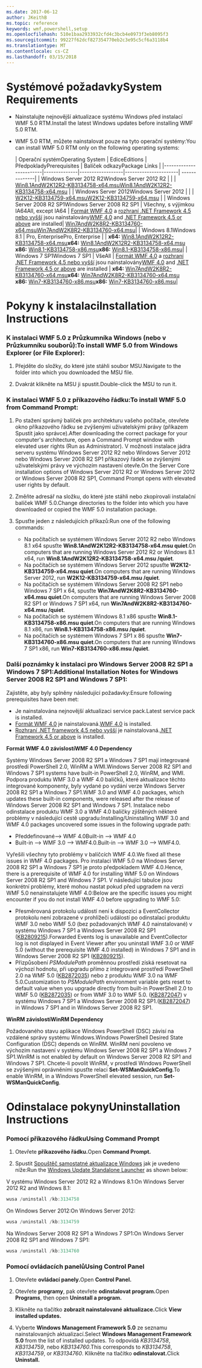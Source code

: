 ```yaml
---
ms.date: 2017-06-12
author: JKeithB
ms.topic: reference
keywords: wmf,powershell,setup
ms.openlocfilehash: 510e1baa2933932cfd4c3bcb4e0973f3eb8095f3
ms.sourcegitcommit: 99227f62dcf827354770eb2c3e95c5cf6a3118b4
ms.translationtype: MT
ms.contentlocale: cs-CZ
ms.lasthandoff: 03/15/2018
---
```

# <a name="system-requirements"></a><span data-ttu-id="3b1ab-102">Systémové požadavky</span><span class="sxs-lookup"><span data-stu-id="3b1ab-102">System Requirements</span></span>

- <span data-ttu-id="3b1ab-103">Nainstalujte nejnovější aktualizace systému Windows před instalací WMF 5.0 RTM.</span><span class="sxs-lookup"><span data-stu-id="3b1ab-103">Install the latest Windows updates before installing WMF 5.0 RTM.</span></span>
- <span data-ttu-id="3b1ab-104">WMF 5.0 RTM, můžete nainstalovat pouze na tyto operační systémy:</span><span class="sxs-lookup"><span data-stu-id="3b1ab-104">You can install WMF 5.0 RTM only on the following operating systems:</span></span>

    | <span data-ttu-id="3b1ab-105">Operační systém</span><span class="sxs-lookup"><span data-stu-id="3b1ab-105">Operating System</span></span>       | <span data-ttu-id="3b1ab-106">Edice</span><span class="sxs-lookup"><span data-stu-id="3b1ab-106">Editions</span></span>         | <span data-ttu-id="3b1ab-107">Předpoklady</span><span class="sxs-lookup"><span data-stu-id="3b1ab-107">Prerequisites</span></span>        |  <span data-ttu-id="3b1ab-108">Balíček odkazy</span><span class="sxs-lookup"><span data-stu-id="3b1ab-108">Package Links</span></span> |
    |------------------------|--------------|------------------|----------------------| --------------|
    | <span data-ttu-id="3b1ab-109">Windows Server 2012 R2</span><span class="sxs-lookup"><span data-stu-id="3b1ab-109">Windows Server 2012 R2</span></span> |  |  | [<span data-ttu-id="3b1ab-110">Win8.1AndW2K12R2-KB3134758-x64.msu</span><span class="sxs-lookup"><span data-stu-id="3b1ab-110">Win8.1AndW2K12R2-KB3134758-x64.msu</span></span>](http://go.microsoft.com/fwlink/?LinkId=717507) |
    | <span data-ttu-id="3b1ab-111">Windows Server 2012</span><span class="sxs-lookup"><span data-stu-id="3b1ab-111">Windows Server 2012</span></span>    |  |  | [<span data-ttu-id="3b1ab-112">W2K12-KB3134759-x64.msu</span><span class="sxs-lookup"><span data-stu-id="3b1ab-112">W2K12-KB3134759-x64.msu</span></span>](http://go.microsoft.com/fwlink/?LinkId=717506) |
    | <span data-ttu-id="3b1ab-113">Windows Server 2008 R2 SP1</span><span class="sxs-lookup"><span data-stu-id="3b1ab-113">Windows Server 2008 R2 SP1</span></span> | <span data-ttu-id="3b1ab-114">Všechny, s výjimkou IA64</span><span class="sxs-lookup"><span data-stu-id="3b1ab-114">All, except IA64</span></span> | <span data-ttu-id="3b1ab-115">[Formát WMF 4.0](http://www.microsoft.com/en-us/download/details.aspx?id=40855) a [rozhraní .NET Framework 4.5 nebo vyšší](https://msdn.microsoft.com/library/5a4x27ek.aspx) jsou nainstalovány</span><span class="sxs-lookup"><span data-stu-id="3b1ab-115">[WMF 4.0](http://www.microsoft.com/en-us/download/details.aspx?id=40855) and [.NET Framework 4.5 or above](https://msdn.microsoft.com/library/5a4x27ek.aspx) are installed</span></span>| [<span data-ttu-id="3b1ab-116">Win7AndW2K8R2-KB3134760-x64.msu</span><span class="sxs-lookup"><span data-stu-id="3b1ab-116">Win7AndW2K8R2-KB3134760-x64.msu</span></span>](http://go.microsoft.com/fwlink/?LinkId=717504)|
    | <span data-ttu-id="3b1ab-117">Windows 8.1</span><span class="sxs-lookup"><span data-stu-id="3b1ab-117">Windows 8.1</span></span> | <span data-ttu-id="3b1ab-118">Pro, Enterprise</span><span class="sxs-lookup"><span data-stu-id="3b1ab-118">Pro, Enterprise</span></span> | | <span data-ttu-id="3b1ab-119">**x64:**  [Win8.1AndW2K12R2-KB3134758-x64.msu](http://go.microsoft.com/fwlink/?LinkId=717507)</span><span class="sxs-lookup"><span data-stu-id="3b1ab-119">**x64:**  [Win8.1AndW2K12R2-KB3134758-x64.msu](http://go.microsoft.com/fwlink/?LinkId=717507)</span></span> </br> <span data-ttu-id="3b1ab-120">**x86:**  [Win8.1-KB3134758-x86.msu](http://go.microsoft.com/fwlink/?LinkID=717963)</span><span class="sxs-lookup"><span data-stu-id="3b1ab-120">**x86:**  [Win8.1-KB3134758-x86.msu](http://go.microsoft.com/fwlink/?LinkID=717963)</span></span>|
    | <span data-ttu-id="3b1ab-121">Windows 7 SP1</span><span class="sxs-lookup"><span data-stu-id="3b1ab-121">Windows 7 SP1</span></span> | <span data-ttu-id="3b1ab-122">Vše</span><span class="sxs-lookup"><span data-stu-id="3b1ab-122">All</span></span> | <span data-ttu-id="3b1ab-123">[Formát WMF 4.0](http://www.microsoft.com/en-us/download/details.aspx?id=40855) a [rozhraní .NET Framework 4.5 nebo vyšší](https://msdn.microsoft.com/library/5a4x27ek.aspx) jsou nainstalovány</span><span class="sxs-lookup"><span data-stu-id="3b1ab-123">[WMF 4.0](http://www.microsoft.com/en-us/download/details.aspx?id=40855) and [.NET Framework 4.5 or above](https://msdn.microsoft.com/library/5a4x27ek.aspx) are installed</span></span> | <span data-ttu-id="3b1ab-124">**x64:**  [Win7AndW2K8R2-KB3134760-x64.msu](http://go.microsoft.com/fwlink/?LinkId=717504)</span><span class="sxs-lookup"><span data-stu-id="3b1ab-124">**x64:**  [Win7AndW2K8R2-KB3134760-x64.msu](http://go.microsoft.com/fwlink/?LinkId=717504)</span></span>  </br> <span data-ttu-id="3b1ab-125">**x86:**  [Win7-KB3134760-x86.msu](http://go.microsoft.com/fwlink/?LinkID=717962)</span><span class="sxs-lookup"><span data-stu-id="3b1ab-125">**x86:**  [Win7-KB3134760-x86.msu](http://go.microsoft.com/fwlink/?LinkID=717962)</span></span>|

# <a name="installation-instructions"></a><span data-ttu-id="3b1ab-126">Pokyny k instalaci</span><span class="sxs-lookup"><span data-stu-id="3b1ab-126">Installation Instructions</span></span>

### <a name="to-install-wmf-50-from-windows-explorer-or-file-explorer"></a><span data-ttu-id="3b1ab-127">K instalaci WMF 5.0 z Průzkumníka Windows (nebo v Průzkumníku souborů):</span><span class="sxs-lookup"><span data-stu-id="3b1ab-127">To install WMF 5.0 from Windows Explorer (or File Explorer):</span></span>

1. <span data-ttu-id="3b1ab-128">Přejděte do složky, do které jste stáhli soubor MSU.</span><span class="sxs-lookup"><span data-stu-id="3b1ab-128">Navigate to the folder into which you downloaded the MSU file.</span></span>

2. <span data-ttu-id="3b1ab-129">Dvakrát klikněte na MSU ji spustit.</span><span class="sxs-lookup"><span data-stu-id="3b1ab-129">Double-click the MSU to run it.</span></span>

### <a name="to-install-wmf-50-from-command-prompt"></a><span data-ttu-id="3b1ab-130">K instalaci WMF 5.0 z příkazového řádku:</span><span class="sxs-lookup"><span data-stu-id="3b1ab-130">To install WMF 5.0 from Command Prompt:</span></span>

1. <span data-ttu-id="3b1ab-131">Po stažení správný balíček pro architekturu vašeho počítače, otevřete okno příkazového řádku se zvýšenými uživatelskými právy (příkazem Spustit jako správce).</span><span class="sxs-lookup"><span data-stu-id="3b1ab-131">After downloading the correct package for your computer's architecture, open a Command Prompt window with elevated user rights (Run as Administrator).</span></span> <span data-ttu-id="3b1ab-132">V možnosti instalace jádra serveru systému Windows Server 2012 R2 nebo Windows Server 2012 nebo Windows Server 2008 R2 SP1 příkazový řádek se zvýšenými uživatelskými právy ve výchozím nastavení otevře.</span><span class="sxs-lookup"><span data-stu-id="3b1ab-132">On the Server Core installation options of Windows Server 2012 R2 or Windows Server 2012 or Windows Server 2008 R2 SP1, Command Prompt opens with elevated user rights by default.</span></span>

2. <span data-ttu-id="3b1ab-133">Změňte adresář na složku, do které jste stáhli nebo zkopírovali instalační balíček WMF 5.0.</span><span class="sxs-lookup"><span data-stu-id="3b1ab-133">Change directories to the folder into which you have downloaded or copied the WMF 5.0 installation package.</span></span>

3. <span data-ttu-id="3b1ab-134">Spusťte jeden z následujících příkazů:</span><span class="sxs-lookup"><span data-stu-id="3b1ab-134">Run one of the following commands:</span></span>
    - <span data-ttu-id="3b1ab-135">Na počítačích se systémem Windows Server 2012 R2 nebo Windows 8.1 x64 spusťte **Win8.1AndW2K12R2-KB3134758-x64.msu quiet**.</span><span class="sxs-lookup"><span data-stu-id="3b1ab-135">On computers that are running Windows Server 2012 R2 or Windows 8.1 x64, run **Win8.1AndW2K12R2-KB3134758-x64.msu /quiet**.</span></span>
    - <span data-ttu-id="3b1ab-136">Na počítačích se systémem Windows Server 2012 spusťte **W2K12-KB3134759-x64.msu quiet**.</span><span class="sxs-lookup"><span data-stu-id="3b1ab-136">On computers that are running Windows Server 2012, run **W2K12-KB3134759-x64.msu /quiet**.</span></span>
    - <span data-ttu-id="3b1ab-137">Na počítačích se systémem Windows Server 2008 R2 SP1 nebo Windows 7 SP1 x 64, spusťte **Win7AndW2K8R2-KB3134760-x64.msu quiet**.</span><span class="sxs-lookup"><span data-stu-id="3b1ab-137">On computers that are running Windows Server 2008 R2 SP1 or Windows 7 SP1 x64, run **Win7AndW2K8R2-KB3134760-x64.msu /quiet**.</span></span>
    - <span data-ttu-id="3b1ab-138">Na počítačích se systémem Windows 8.1 x86 spusťte **Win8.1-KB3134758-x86.msu quiet**.</span><span class="sxs-lookup"><span data-stu-id="3b1ab-138">On computers that are running Windows 8.1 x86, run **Win8.1-KB3134758-x86.msu /quiet**.</span></span>
    - <span data-ttu-id="3b1ab-139">Na počítačích se systémem Windows 7 SP1 x 86 spusťte **Win7-KB3134760-x86.msu quiet**.</span><span class="sxs-lookup"><span data-stu-id="3b1ab-139">On computers that are running Windows 7 SP1 x86, run **Win7-KB3134760-x86.msu /quiet**.</span></span>

### <a name="additional-installation-notes-for-windows-server-2008-r2-sp1-and-windows-7-sp1"></a><span data-ttu-id="3b1ab-140">Další poznámky k instalaci pro Windows Server 2008 R2 SP1 a Windows 7 SP1:</span><span class="sxs-lookup"><span data-stu-id="3b1ab-140">Additional Installation Notes for Windows Server 2008 R2 SP1 and Windows 7 SP1:</span></span>

<span data-ttu-id="3b1ab-141">Zajistěte, aby byly splněny následující požadavky:</span><span class="sxs-lookup"><span data-stu-id="3b1ab-141">Ensure following prerequisites have been met:</span></span>
- <span data-ttu-id="3b1ab-142">Je nainstalována nejnovější aktualizaci service pack.</span><span class="sxs-lookup"><span data-stu-id="3b1ab-142">Latest service pack is installed.</span></span>
- <span data-ttu-id="3b1ab-143">[Formát WMF 4.0](http://www.microsoft.com/en-us/download/details.aspx?id=40855) je nainstalovaná.</span><span class="sxs-lookup"><span data-stu-id="3b1ab-143">[WMF 4.0](http://www.microsoft.com/en-us/download/details.aspx?id=40855) is installed.</span></span>
- <span data-ttu-id="3b1ab-144">[Rozhraní .NET framework 4.5 nebo vyšší](https://msdn.microsoft.com/library/5a4x27ek.aspx) je nainstalovaná.</span><span class="sxs-lookup"><span data-stu-id="3b1ab-144">[.NET Framework 4.5 or above](https://msdn.microsoft.com/library/5a4x27ek.aspx) is installed.</span></span>

<span data-ttu-id="3b1ab-145">**Formát WMF 4.0 závislostí**</span><span class="sxs-lookup"><span data-stu-id="3b1ab-145">**WMF 4.0 Dependency**</span></span>

<span data-ttu-id="3b1ab-146">Systémy Windows Server 2008 R2 SP1 a Windows 7 SP1 mají integrované prostředí PowerShell 2.0, WinRM a WMI.</span><span class="sxs-lookup"><span data-stu-id="3b1ab-146">Windows Server 2008 R2 SP1 and Windows 7 SP1 systems have built-in PowerShell 2.0, WinRM, and WMI.</span></span> <span data-ttu-id="3b1ab-147">Podpora produktu WMF 3.0 a WMF 4.0 balíčků, které aktualizace těchto integrované komponenty, byly vydané po vydání verze Windows Server 2008 R2 SP1 a Windows 7 SP1.</span><span class="sxs-lookup"><span data-stu-id="3b1ab-147">WMF 3.0 and WMF 4.0 packages, which updates these built-in components, were released after the release of Windows Server 2008 R2 SP1 and Windows 7 SP1.</span></span> <span data-ttu-id="3b1ab-148">Instalace nebo odinstalace produktu WMF 3.0 a WMF 4.0 balíčky zjištěných některé problémy v následující cestě upgradu:</span><span class="sxs-lookup"><span data-stu-id="3b1ab-148">Installing/Uninstalling WMF 3.0 and WMF 4.0 packages uncovered some issues in the following upgrade path:</span></span>

- <span data-ttu-id="3b1ab-149">Předdefinované--> WMF 4.0</span><span class="sxs-lookup"><span data-stu-id="3b1ab-149">Built-in --> WMF 4.0</span></span>
- <span data-ttu-id="3b1ab-150">Built-in --> WMF 3.0 --> WMF4.0.</span><span class="sxs-lookup"><span data-stu-id="3b1ab-150">Built-in --> WMF 3.0 --> WMF4.0.</span></span> 

<span data-ttu-id="3b1ab-151">Vyřešili všechny tyto problémy v balíčcích WMF 4.0.</span><span class="sxs-lookup"><span data-stu-id="3b1ab-151">We fixed all these issues in WMF 4.0 packages.</span></span> <span data-ttu-id="3b1ab-152">Pro instalaci WMF 5.0 na Windows Server 2008 R2 SP1 a Windows 7 SP1 je proto předpokladem WMF 4.0.</span><span class="sxs-lookup"><span data-stu-id="3b1ab-152">Hence, there is a prerequisite of WMF 4.0 for installing WMF 5.0 on Windows Server 2008 R2 SP1 and Windows 7 SP1.</span></span> <span data-ttu-id="3b1ab-153">V následující tabulce jsou konkrétní problémy, které mohou nastat pokud před upgradem na verzi WMF 5.0 nenainstalujete WMF 4.0:</span><span class="sxs-lookup"><span data-stu-id="3b1ab-153">Below are the specific issues you might encounter if you do not install WMF 4.0 before upgrading to WMF 5.0:</span></span>

- <span data-ttu-id="3b1ab-154">Přesměrovaná protokolu událostí není k dispozici a EventCollector protokolu není zobrazené v prohlížeči událostí po odinstalaci produktu WMF 3.0 nebo WMF 5.0 (bez požadovaných WMF 4.0 nainstalované) v systému Windows 7 SP1 a Windows Server 2008 R2 SP1 ([KB2809215](https://support.microsoft.com/en-us/kb/2809215)).</span><span class="sxs-lookup"><span data-stu-id="3b1ab-154">Forwarded Events log is unavailable and EventCollector log is not displayed in Event Viewer after you uninstall WMF 3.0 or WMF 5.0 (without the prerequisite WMF 4.0 installed) in Windows 7 SP1 and in Windows Server 2008 R2 SP1 ([KB2809215](https://support.microsoft.com/en-us/kb/2809215)).</span></span>
- <span data-ttu-id="3b1ab-155">Přizpůsobení *PSModulePath* proměnnou prostředí získá resetovat na výchozí hodnotu, při upgradu přímo z integrované prostředí PowerShell 2.0 na WMF 5.0 ([KB2872035](https://support.microsoft.com/en-us/kb/2872035)) nebo z produktu WMF 3.0 na WMF 5.0.</span><span class="sxs-lookup"><span data-stu-id="3b1ab-155">Customization to *PSModulePath* environment variable gets reset to default value when you upgrade directly from built-in PowerShell 2.0 to WMF 5.0 ([KB2872035](https://support.microsoft.com/en-us/kb/2872035)) or from WMF 3.0 to WMF 5.0.</span></span> <span data-ttu-id="3b1ab-156">([KB2872047](https://support.microsoft.com/en-us/kb/2872047)) v systému Windows 7 SP1 a Windows Server 2008 R2 SP1.</span><span class="sxs-lookup"><span data-stu-id="3b1ab-156">([KB2872047](https://support.microsoft.com/en-us/kb/2872047)) in Windows 7 SP1 and in Windows Server 2008 R2 SP1.</span></span>

<span data-ttu-id="3b1ab-157">**WinRM závislostí**</span><span class="sxs-lookup"><span data-stu-id="3b1ab-157">**WinRM Dependency**</span></span>

<span data-ttu-id="3b1ab-158">Požadovaného stavu aplikace Windows PowerShell (DSC) závisí na vzdálené správy systému Windows.</span><span class="sxs-lookup"><span data-stu-id="3b1ab-158">Windows PowerShell Desired State Configuration (DSC) depends on WinRM.</span></span> <span data-ttu-id="3b1ab-159">WinRM není povoleno ve výchozím nastavení v systému Windows Server 2008 R2 SP1 a Windows 7 SP1.</span><span class="sxs-lookup"><span data-stu-id="3b1ab-159">WinRM is not enabled by default on Windows Server 2008 R2 SP1 and Windows 7 SP1.</span></span> <span data-ttu-id="3b1ab-160">Chcete-li povolit WinRM, v prostředí Windows PowerShell se zvýšenými oprávněními spusťte relaci **Set-WSManQuickConfig**.</span><span class="sxs-lookup"><span data-stu-id="3b1ab-160">To enable WinRM, in a Windows PowerShell elevated session, run **Set-WSManQuickConfig**.</span></span>

# <a name="uninstallation-instructions"></a><span data-ttu-id="3b1ab-161">Odinstalace pokyny</span><span class="sxs-lookup"><span data-stu-id="3b1ab-161">Uninstallation Instructions</span></span>

### <a name="using-command-prompt"></a><span data-ttu-id="3b1ab-162">Pomocí příkazového řádku</span><span class="sxs-lookup"><span data-stu-id="3b1ab-162">Using Command Prompt</span></span>

1.  <span data-ttu-id="3b1ab-163">Otevřete **příkazového řádku.**</span><span class="sxs-lookup"><span data-stu-id="3b1ab-163">Open **Command Prompt.**</span></span>

2.  <span data-ttu-id="3b1ab-164">Spustit [Spouštěč samostatné aktualizace Windows](https://support.microsoft.com/en-us/kb/934307) jak je uvedeno níže:</span><span class="sxs-lookup"><span data-stu-id="3b1ab-164">Run the [Windows Update Standalone Launcher](https://support.microsoft.com/en-us/kb/934307) as shown below:</span></span>

<span data-ttu-id="3b1ab-165">V systému Windows Server 2012 R2 a Windows 8.1:</span><span class="sxs-lookup"><span data-stu-id="3b1ab-165">On Windows Server 2012 R2 and Windows 8.1:</span></span>
```powershell
wusa /uninstall /kb:3134758
```
<span data-ttu-id="3b1ab-166">On Windows Server 2012:</span><span class="sxs-lookup"><span data-stu-id="3b1ab-166">On Windows Server 2012:</span></span>
```powershell
wusa /uninstall /kb:3134759
```
<span data-ttu-id="3b1ab-167">Na Windows Server 2008 R2 SP1 a Windows 7 SP1:</span><span class="sxs-lookup"><span data-stu-id="3b1ab-167">On Windows Server 2008 R2 SP1 and Windows 7 SP1:</span></span>
```powershell
wusa /uninstall /kb:3134760
```

### <a name="using-control-panel"></a><span data-ttu-id="3b1ab-168">Pomocí ovládacích panelů</span><span class="sxs-lookup"><span data-stu-id="3b1ab-168">Using Control Panel</span></span>

1.  <span data-ttu-id="3b1ab-169">Otevřete **ovládací panely.**</span><span class="sxs-lookup"><span data-stu-id="3b1ab-169">Open **Control Panel.**</span></span>

2.  <span data-ttu-id="3b1ab-170">Otevřete **programy**, pak otevřete **odinstalovat program.**</span><span class="sxs-lookup"><span data-stu-id="3b1ab-170">Open **Programs**, then open **Uninstall a program.**</span></span>

3.  <span data-ttu-id="3b1ab-171">Klikněte na tlačítko **zobrazit nainstalované aktualizace.**</span><span class="sxs-lookup"><span data-stu-id="3b1ab-171">Click **View installed updates.**</span></span>

4.  <span data-ttu-id="3b1ab-172">Vyberte **Windows Management Framework 5.0** ze seznamu nainstalovaných aktualizací.</span><span class="sxs-lookup"><span data-stu-id="3b1ab-172">Select **Windows Management Framework 5.0** from the list of installed updates.</span></span> <span data-ttu-id="3b1ab-173">To odpovídá *KB3134758*, *KB3134759*, nebo *KB3134760*.</span><span class="sxs-lookup"><span data-stu-id="3b1ab-173">This corresponds to *KB3134758*, *KB3134759*, or *KB3134760*.</span></span> <span data-ttu-id="3b1ab-174">Klikněte na tlačítko **odinstalovat.**</span><span class="sxs-lookup"><span data-stu-id="3b1ab-174">Click **Uninstall.**</span></span>

